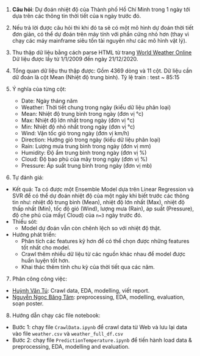 1. **Câu hỏi**: Dự đoán nhiệt độ của Thành phố Hồ Chí Minh trong 1 ngày tới dựa trên các thông tin thời tiết của `N` ngày trước đó.
2. Nếu trả lời được câu hỏi thì khi đó ta sẽ có một mô hình dự đoán thời tiết đơn giản, có thể dự đoán trên máy tính với phần cứng nhỏ hơn (thay vì chạy các máy mainframe siêu tốn tài nguyên như các mô hình vật lý).
3. Thu thập dữ liệu bằng cách parse HTML từ trang [World Weather Online](https://www.worldweatheronline.com/ho-chi-minh-city-weather-history/vn.aspx)
Dữ liệu được lấy từ 1/1/2009 đến ngày 21/12/2020.
4. Tổng quan dữ liệu thu thập được: Gồm 4369 dòng và 11 cột. Dữ liệu cần dữ đoán là cột Mean (Nhiệt độ trung bình). Tỷ lệ train : test ~ 85:15
5. Ý nghĩa của từng cột:

    - Date: Ngày tháng năm 
    - Weather: Thời tiết chung trong ngày (kiểu dữ liệu phân loại)
    - Mean: Nhiệt độ trung bình trong ngày (đơn vị °c)
    - Max: Nhiệt độ lớn nhất trong ngày (đơn vị °c)
    - Min: Nhiệt độ nhỏ nhất trong ngày (đơn vị °c)
    - Wind: Vận tốc gió trong ngày (đơn vị km/h)
    - Direction: Hướng gió trong ngày (kiểu dữ liệu phân loại)
    - Rain: Lượng mưa trung bình trong ngày (đơn vị mm)
    - Humidity: Độ ẩm trung bình trong ngày (đơn vị %) 
    - Cloud: Độ bao phủ của mây trong ngày (đơn vị %)
    - Pressure: Áp suất trung bình trong ngày (đơn vị mb)

6. Tự đánh giá:
- Kết quả: Ta có được một Ensemble Model dựa trên Linear Regression và SVR để có thể dự đoán nhiệt độ của một ngày khi biết trước các thông tin như: nhiệt độ trung bình (Mean), nhiệt độ lớn nhất (Max), nhiệt độ thấp nhất (Min), tốc độ gió (Wind), lượng mưa (Rain), áp suất (Pressure), độ che phủ của mấy( Cloud) của `n=3` ngày trước đó. 
- Thiếu sót: 
    + Model dự đoán vẫn còn chênh lệch so với nhiệt độ thật. 
- Hướng phát triển: 
	+ Phân tích các features kỹ hơn để có thể chọn được những features tốt nhất cho model.
	+ Crawl thêm nhiều dữ liệu từ các nguồn khác nhau để model được huấn luyện tốt hơn.
	+ Khai thác thêm tính chu kỳ của thời tiết qua các năm. 
7. Phân công công việc:
- [Huỳnh Văn Tú](https://github.com/tuhyn): Crawl data, EDA, modelling, viết report.
- [Nguyễn Ngọc Băng Tâm](https://github.com/nnbtam99): preprocessing, EDA, modelling, evaluation, soạn poster.
8. Hướng dẫn chạy các file notebook:
- Bước 1: chạy file `CrawlData.ipynb` để crawl data từ Web và lưu lại data vào file `weather.csv` và `weather_full_df.csv`
- Bước 2: chạy file `PredictionTemperature.ipynb` để tiến hành load data & preprocessing, EDA, modelling and evaluation.




